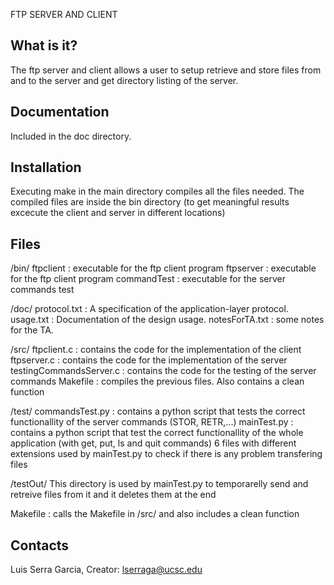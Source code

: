   FTP SERVER AND CLIENT

  What is it?
  -----------

  The ftp server and client allows a user to setup retrieve and store files
  from and to the server and get directory listing of the server.

  Documentation
  -------------

  Included in the doc directory.

  Installation
  ------------

  Executing make in the main directory compiles all the files needed. The 
  compiled files are inside the bin directory (to get meaningful results
  excecute the client and server in different locations)

  Files
  --------
  /bin/
      ftpclient : executable for the ftp client program
      ftpserver : executable for the ftp client program
      commandTest : executable for the server commands test


  /doc/
      protocol.txt : A specification of the application-layer protocol.
      usage.txt : Documentation of the design usage.
      notesForTA.txt : some notes for the TA.

  /src/
      ftpclient.c : contains the code for the implementation of the
      client
      ftpserver.c : contains the code for the implementation of the
      server
      testingCommandsServer.c : contains the code for the testing of the
      server commands
      Makefile : compiles the previous files. Also contains a clean function

  /test/
      commandsTest.py : contains a python script that tests the correct 
      functionallity of the server commands (STOR, RETR,...)
      mainTest.py : contains a python script that test the correct 
      functionallity of the whole application (with get, put, ls and 
      quit commands)
      6 files with different extensions used by mainTest.py to check
      if there is any problem transfering files

  /testOut/
      This directory is used by mainTest.py to temporarelly send and retreive
      files from it and it deletes them at the end

  Makefile : calls the Makefile in /src/ and also includes a clean
  function

  Contacts
  --------

  Luis Serra Garcia, Creator: lserraga@ucsc.edu
